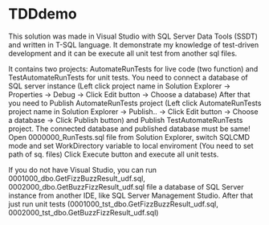 # TDDdemo
This solution was made in Visual Studio with SQL Server Data Tools (SSDT) and written in T-SQL language.
It demonstrate my knowledge of test-driven development and it can be execute all unit test from another sql files. 

It contains two projects: AutomateRunTests for live code (two function) and TestAutomateRunTests for unit tests. 
You need to connect a database of SQL server instance (Left click project name in Solution Explorer -> Properties -> Debug -> Click Edit button -> Choose a database)
After that you need to Publish AutomateRunTests project (Left click AutomateRunTests project name in Solution Explorer -> Publish.. -> Click Edit button -> Choose a database -> Click Publish button) and Publish TestAutomateRunTests project.
The connected database and published database must be same!
Open 0000000_RunTests.sql file from Solution Explorer, switch SQLCMD mode and set WorkDirectory variable to local enviroment (You need to set path of sq. files)
Click Execute button and execute all unit tests.

If you do not have Visual Studio, you can run 0001000_dbo.GetFizzBuzzResult_udf.sql, 0002000_dbo.GetBuzzFizzResult_udf.sql file a database of SQL Server instance from another IDE, like SQL Server Management Studio. After that just run unit tests (0001000_tst_dbo.GetFizzBuzzResult_udf.sql, 0002000_tst_dbo.GetBuzzFizzResult_udf.sql)



